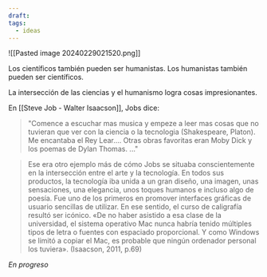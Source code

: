 ```yaml
---
draft: 
tags:
  - ideas
---
```


![[Pasted image 20240229021520.png]]

Los científicos también pueden ser humanistas. Los humanistas también pueden ser científicos.

La intersección de las ciencias y el humanismo logra cosas impresionantes.

En [[Steve Job - Walter Isaacson]], Jobs dice:

> "Comence a escuchar mas musica y empeze a leer mas cosas que no tuvieran que ver con la ciencia o la tecnologia (Shakespeare, Platon). Me encantaba el Rey Lear.... Otras obras favoritas eran Moby Dick y los poemas de Dylan Thomas. ..."
> 

> Ese era otro ejemplo más de cómo Jobs se situaba conscientemente en la intersección entre el arte y la tecnología. En todos sus productos, la tecnología iba unida a un gran diseño, una imagen, unas sensaciones, una elegancia, unos toques humanos e incluso algo de poesía. Fue uno de los primeros en promover interfaces gráficas de usuario sencillas de utilizar. En ese sentido, el curso de caligrafía resultó ser icónico. «De no haber asistido a esa clase de la universidad, el sistema operativo Mac nunca habría tenido múltiples tipos de letra o fuentes con espaciado proporcional. Y como Windows se limitó a copiar el Mac, es probable que ningún ordenador personal los tuviera». (Isaacson, 2011, p.69)




*En progreso*

[^1]: El Capitán Ahab estaba obsesionado con cazar a Moby Dick,  que murió atado en su barco.